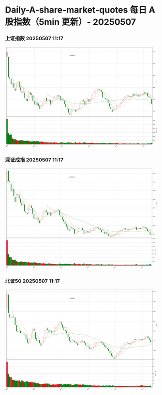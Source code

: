 
# Daily-A-share-market-quotes 每日 A 股指数（5min 更新）- 20250507

### 上证指数 20250507 11:17
![](./fig/2025/5/20250507-sh000001.png)

### 深证成指 20250507 11:17
![](./fig/2025/5/20250507-sz399001.png)

### 北证50 20250507 11:17
![](./fig/2025/5/20250507-bj899050.png)
